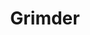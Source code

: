 ---
title: Grimder
layout: projectpage
group: gamedev

urlsafetitle: grimder
image: images/grimder-logo.png
description: Grimder was a Ludum Dare game made in 72 hours with myself as the programmer and 3 artists. The theme for LD42 was Running Out of Space and our team came up with the idea of Death managing queues to Heaven and Hell by swiping left and right (A play on Tinder). This project was done using Unity and C#. 
source:
exe: https://craigduthie.itch.io/grimder

datemade: 2018
platform: PC
engine: Unity
teamsize: 5
duration: 3 days
---
